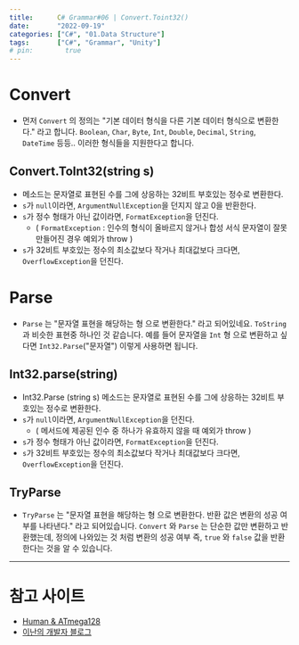 ```yaml
---
title:      C# Grammar#06 | Convert.Toint32()
date:       "2022-09-19"
categories: ["C#", "01.Data Structure"]
tags:       ["C#", "Grammar", "Unity"]
# pin:        true
---
```


# Convert
- 먼저 ```Convert``` 의 정의는 "기본 데이터 형식을 다른 기본 데이터 형식으로 변환한다." 라고 합니다. ```Boolean```, ```Char```, ```Byte```, ```Int```, ```Double```, ```Decimal```, ```String```, ```DateTime``` 등등.. 이러한 형식들을 지원한다고 합니다. 

## Convert.ToInt32(string s) 
- 메소드는 문자열로 표현된 수를 그에 상응하는 32비트 부호있는 정수로 변환한다.
- ```s```가 ```null```이라면, ```ArgumentNullException```을 던지지 않고 0을 반환한다.
- ```s```가 정수 형태가 아닌 값이라면, ```FormatException```을 던진다.
  - ( ```FormatException``` : 인수의 형식이 올바르지 않거나 합성 서식 문자열이 잘못 만들어진 경우 예외가 throw )
- ```s```가 32비트 부호있는 정수의 최소값보다 작거나 최대값보다 크다면, ```OverflowException```을 던진다.

# Parse
- ```Parse``` 는 "문자열 표현을 해당하는 형 으로 변환한다." 라고 되어있네요. ```ToString``` 과 비슷한 표현중 하나인 것 같습니다. 예를 들어 문자열을 ```Int``` 형 으로 변환하고 싶다면 ```Int32.Parse```("문자열") 이렇게 사용하면 됩니다.

## Int32.parse(string)
- Int32.Parse (string s) 메소드는 문자열로 표현된 수를 그에 상응하는 32비트 부호있는 정수로 변환한다.
- ```s```가 ```null```이라면, ```ArgumentNullException```을 던진다.
  - ( 메서드에 제공된 인수 중 하나가 유효하지 않을 때 예외가 throw )
- ```s```가 정수 형태가 아닌 값이라면, ```FormatException```을 던진다.
- ```s```가 32비트 부호있는 정수의 최소값보다 작거나 최대값보다 크다면, ```OverflowException```을 던진다.

## TryParse
- ```TryParse``` 는 "문자열 표현을 해당하는 형 으로 변환한다. 반환 값은 변환의 성공 여부를 나타낸다." 라고 되어있습니다. ```Convert``` 와 ```Parse``` 는 단순한 값만 변환하고 반환했는데, 정의에 나와있는 것 처럼 변환의 성공 여부 즉, ```true``` 와 ```false``` 값을 반환한다는 것을 알 수 있습니다.



---

# 참고 사이트
- [Human & ATmega128](https://blog.daum.net/hugerock70/590)
- [이난의 개발자 블로그](https://2-nan.tistory.com/43)